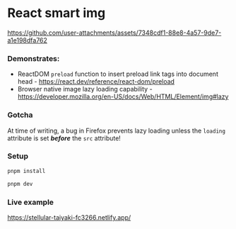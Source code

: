 # React smart img

https://github.com/user-attachments/assets/7348cdf1-88e8-4a57-9de7-a1e198dfa762

### Demonstrates:

- ReactDOM `preload` function to insert preload link tags into document head - https://react.dev/reference/react-dom/preload
- Browser native image lazy loading capability - https://developer.mozilla.org/en-US/docs/Web/HTML/Element/img#lazy

### Gotcha

At time of writing, a bug in Firefox prevents lazy loading unless the `loading` attribute is set **_before_** the `src` attribute!

### Setup

```bash
pnpm install

pnpm dev
```

### Live example

https://stellular-taiyaki-fc3266.netlify.app/
